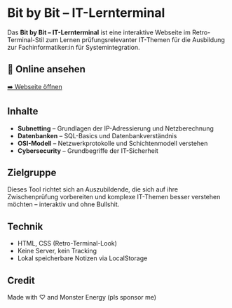 # Bit by Bit – IT-Lernterminal 

Das **Bit by Bit – IT-Lernterminal** ist eine interaktive Webseite im Retro-Terminal-Stil zum Lernen prüfungsrelevanter IT-Themen für die Ausbildung zur Fachinformatiker:in für Systemintegration.

## 🔗 Online ansehen

[➡️ Webseite öffnen](https://yaradotexe.github.io/bit-by-bit)

##  Inhalte

- **Subnetting** – Grundlagen der IP-Adressierung und Netzberechnung
- **Datenbanken** – SQL-Basics und Datenbankverständnis
- **OSI-Modell** – Netzwerkprotokolle und Schichtenmodell verstehen
- **Cybersecurity** – Grundbegriffe der IT-Sicherheit

## Zielgruppe

Dieses Tool richtet sich an Auszubildende, die sich auf ihre Zwischenprüfung vorbereiten und komplexe IT-Themen besser verstehen möchten – interaktiv und ohne Bullshit.

## Technik

- HTML, CSS (Retro-Terminal-Look)
- Keine Server, kein Tracking
- Lokal speicherbare Notizen via LocalStorage

## Credit

Made with ♡ and Monster Energy (pls sponsor me)
